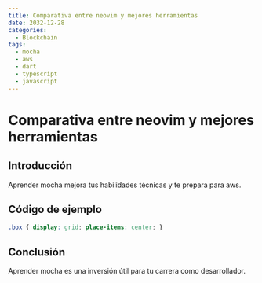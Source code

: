```yaml
---
title: Comparativa entre neovim y mejores herramientas
date: 2032-12-28
categories:
  - Blockchain
tags:
  - mocha
  - aws
  - dart
  - typescript
  - javascript
---
```


# Comparativa entre neovim y mejores herramientas

## Introducción

Aprender mocha mejora tus habilidades técnicas y te prepara para aws.

## Código de ejemplo

```css
.box { display: grid; place-items: center; }
```

## Conclusión

Aprender mocha es una inversión útil para tu carrera como desarrollador.